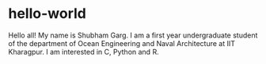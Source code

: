 # hello-world

Hello all!
My name is Shubham Garg.
I am a first year undergraduate student of the department of Ocean Engineering and Naval Architecture at IIT Kharagpur.
I am interested in C, Python and R.
